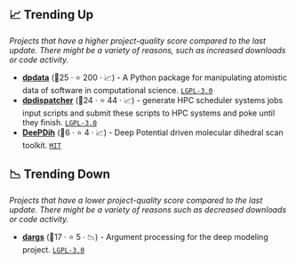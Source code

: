 ## 📈 Trending Up

_Projects that have a higher project-quality score compared to the last update. There might be a variety of reasons, such as increased downloads or code activity._

- <b><a href="https://github.com/deepmodeling/dpdata">dpdata</a></b> (🥇25 ·  ⭐ 200 · 📈) - A Python package for manipulating atomistic data of software in computational science. <code><a href="http://bit.ly/37RvQcA">LGPL-3.0</a></code>
- <b><a href="https://github.com/deepmodeling/dpdispatcher">dpdispatcher</a></b> (🥇24 ·  ⭐ 44 · 📈) - generate HPC scheduler systems jobs input scripts and submit these scripts to HPC systems and poke until they finish. <code><a href="http://bit.ly/37RvQcA">LGPL-3.0</a></code>
- <b><a href="https://github.com/deepmodeling/DeePDih">DeePDih</a></b> (🥉6 ·  ⭐ 4 · 📈) - Deep Potential driven molecular dihedral scan toolkit. <code><a href="http://bit.ly/34MBwT8">MIT</a></code>

## 📉 Trending Down

_Projects that have a lower project-quality score compared to the last update. There might be a variety of reasons such as decreased downloads or code activity._

- <b><a href="https://github.com/deepmodeling/dargs">dargs</a></b> (🥈17 ·  ⭐ 5 · 📉) - Argument processing for the deep modeling project. <code><a href="http://bit.ly/37RvQcA">LGPL-3.0</a></code>


